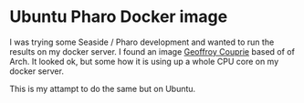 # Ubuntu Pharo Docker image

I was trying some Seaside / Pharo development and wanted to run the results on my docker server. I found an image [Geoffroy Couprie](https://github.com/Geal/archlinux-pharo-image) based of of Arch. It looked ok, but some how it is using up a whole CPU core on my docker server.

This is my attampt to do the same but on Ubuntu.
